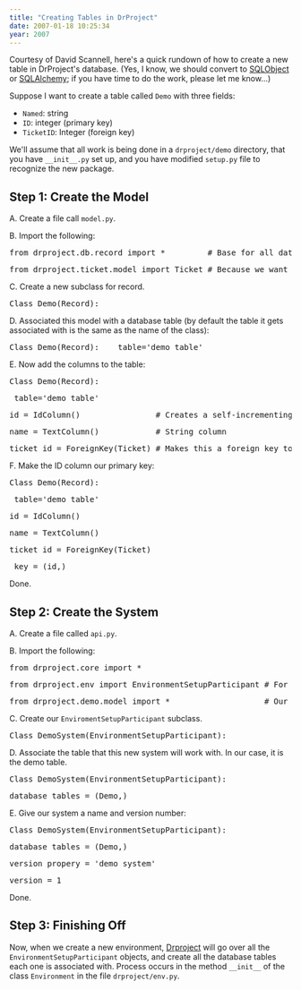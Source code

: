 ```yaml
---
title: "Creating Tables in DrProject"
date: 2007-01-18 10:25:34
year: 2007
---
```

Courtesy of David Scannell, here's a quick rundown of how to create a new table in DrProject's database.  (Yes, I know, we should convert to <a href="http://www.sqlobject.org/">SQLObject</a> or <a href="http://www.sqlalchemy.org/">SQLAlchemy</a>; if you have time to do the work, please let me know...)

Suppose I want to create a table called <code>Demo</code> with three fields:
<ul>
  <li><code>Named</code>: string</li>
  <li><code>ID</code>: integer (primary key)</li>
  <li><code>TicketID</code>: Integer (foreign key)</li>
</ul>
We'll assume that all work is being done in a <code>drproject/demo</code> directory, that you have <code>__init__.py</code> set up, and you have modified <code>setup.py</code> file to recognize the new package.
<h2>Step 1: Create the Model</h2>
A. Create a file call <code>model.py</code>.

B. Import the following:
<pre>from drproject.db.record import *         # Base for all database modelling</pre>
<pre>from drproject.ticket.model import Ticket # Because we want a foreign key</pre>
C. Create a new subclass for record.
<pre>Class Demo(Record):</pre>
D. Associated this model with a database table (by default the table it gets associated with is the same as the name of the class):
<pre>Class Demo(Record):   _table='demo_table'</pre>
E. Now add the columns to the table:
<pre>Class Demo(Record):</pre>
<pre>_table='demo_table'</pre>
<pre>id = IdColumn()                # Creates a self-incrementing id</pre>
<pre>name = TextColumn()            # String column</pre>
<pre>ticket_id = ForeignKey(Ticket) # Makes this a foreign key to the Ticket Table</pre>
F. Make the ID column our primary key:
<pre>Class Demo(Record):</pre>
<pre>_table='demo_table'</pre>
<pre>id = IdColumn()</pre>
<pre>name = TextColumn()</pre>
<pre>ticket_id = ForeignKey(Ticket)</pre>
<pre>_key = (id,)</pre>
Done.
<h2>Step 2: Create the System</h2>
A. Create a file called <code>api.py</code>.

B. Import the following:
<pre>from drproject.core import *</pre>
<pre>from drproject.env import EnvironmentSetupParticipant # For database creation</pre>
<pre>from drproject.demo.model import *                    # Our database model</pre>
C. Create our <code>EnviromentSetupParticipant</code> subclass.
<pre>Class DemoSystem(EnvironmentSetupParticipant):</pre>
D. Associate the table that this new system will work with. In our case, it is the demo table.
<pre>Class DemoSystem(EnvironmentSetupParticipant):</pre>
<pre>database_tables = (Demo,)</pre>
E. Give our system a name and version number:
<pre>Class DemoSystem(EnvironmentSetupParticipant):</pre>
<pre>database_tables = (Demo,)</pre>
<pre>version_propery = 'demo_system'</pre>
<pre>version = 1</pre>
Done.
<h2>Step 3: Finishing Off</h2>
Now, when we create a new environment, <a href="http://www.drproject.org">Drproject</a> will go over all the <code>EnvironmentSetupParticipant</code> objects, and create all the database tables each one is associated with. Process occurs in the method <code>__init__</code> of the class <code>Environment</code> in the file <code>drproject/env.py</code>.
